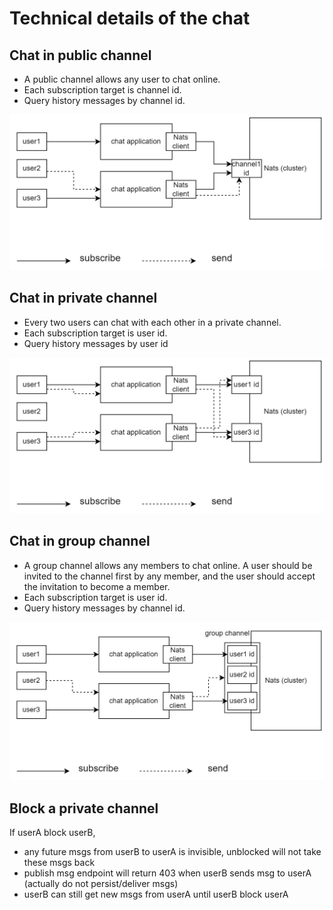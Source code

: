 # Technical details of the chat

## Chat in public channel

- A public channel allows any user to chat online.
- Each subscription target is channel id.
- Query history messages by channel id.

![image](public-chat.png)

## Chat in private channel

- Every two users can chat with each other in a private channel.
- Each subscription target is user id.
- Query history messages by user id 

![image](private-chat.png)

## Chat in group channel

- A group channel allows any members to chat online. A user should 
be invited to the channel first by any member, and the user should 
accept the invitation to become a member. 
- Each subscription target is user id.
- Query history messages by channel id.

![image](group-chat.png)

## Block a private channel

If userA block userB, 

- any future msgs from userB to userA is invisible, unblocked will not take these msgs back
- publish msg endpoint will return 403 when userB sends msg to userA (actually do not persist/deliver msgs)
- userB can still get new msgs from userA until userB block userA
